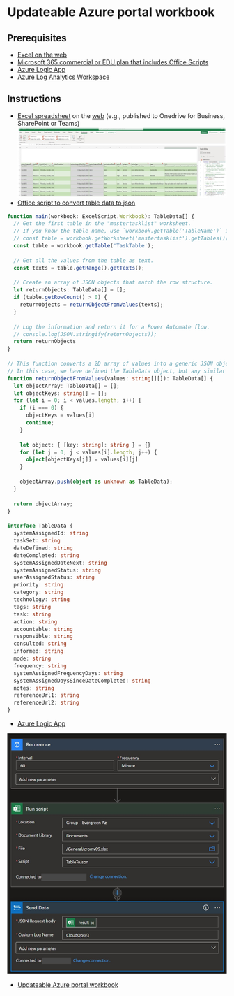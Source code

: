 # Updateable Azure portal workbook

## Prerequisites
- [Excel on the web](https://www.office.com/launch/excel)
- [Microsoft 365 commercial or EDU plan that includes Office Scripts](https://docs.microsoft.com/en-us/microsoft-365/admin/manage/manage-office-scripts-settings)
- [Azure Logic App](https://docs.microsoft.com/en-us/azure/logic-apps/)
- [Azure Log Analytics Workspace](https://docs.microsoft.com/en-us/azure/azure-monitor/logs/log-analytics-workspace-overview)

## Instructions
- [Excel spreadsheet](https://github.com/Azure/cloud-rolesandops/releases/download/v0.91b/cromv09.xlsx) on the [web](https://www.office.com/launch/excel) (e.g., published to Onedrive for Business, SharePoint or Teams)
[![](https://github.com/Azure/cloud-rolesandops/blob/main/images/excelonweb.jpg)](https://github.com/Azure/cloud-rolesandops/blob/main/images/excelonweb.jpg)
- [Office script to convert table data to json](https://docs.microsoft.com/en-us/microsoft-365/admin/manage/manage-office-scripts-settings)
```typescript
function main(workbook: ExcelScript.Workbook): TableData[] {
  // Get the first table in the "mastertasklist" worksheet.
  // If you know the table name, use `workbook.getTable('TableName')` instead.
  // const table = workbook.getWorksheet('mastertasklist').getTables()[0];
  const table = workbook.getTable('TaskTable');

  // Get all the values from the table as text.
  const texts = table.getRange().getTexts();

  // Create an array of JSON objects that match the row structure.
  let returnObjects: TableData[] = [];
  if (table.getRowCount() > 0) {
    returnObjects = returnObjectFromValues(texts);
  }

  // Log the information and return it for a Power Automate flow.
  // console.log(JSON.stringify(returnObjects));
  return returnObjects
}

// This function converts a 2D array of values into a generic JSON object.
// In this case, we have defined the TableData object, but any similar interface would work.
function returnObjectFromValues(values: string[][]): TableData[] {
  let objectArray: TableData[] = [];
  let objectKeys: string[] = [];
  for (let i = 0; i < values.length; i++) {
    if (i === 0) {
      objectKeys = values[i]
      continue;
    }

    let object: { [key: string]: string } = {}
    for (let j = 0; j < values[i].length; j++) {
      object[objectKeys[j]] = values[i][j]
    }

    objectArray.push(object as unknown as TableData);
  }

  return objectArray;
}

interface TableData {
  systemAssignedId: string
  taskSet: string
  dateDefined: string
  dateCompleted: string
  systemAssignedDateNext: string
  systemAssignedStatus: string
  userAssignedStatus: string
  priority: string
  category: string
  technology: string
  tags: string
  task: string
  action: string
  accountable: string
  responsible: string
  consulted: string
  informed: string
  mode: string
  frequency: string
  systemAssignedFrequencyDays: string
  systemAssignedDaysSinceDateCompleted: string
  notes: string
  referenceUrl1: string
  referenceUrl2: string
}
```
- [Azure Logic App](https://docs.microsoft.com/en-us/azure/logic-apps/)

[<img src="https://raw.githubusercontent.com/Azure/cloud-rolesandops/main/images/logicapp.jpg" width="750"/>](https://raw.githubusercontent.com/Azure/cloud-rolesandops/main/images/logicapp.jpg)
- [Updateable Azure portal workbook](https://github.com/Azure/cloud-rolesandops/blob/main/updateable%20workbook/Planning%20Guide%20for%20Cloud%20Roles%20and%20Operations%20Management%20v0.9a.workbook)
